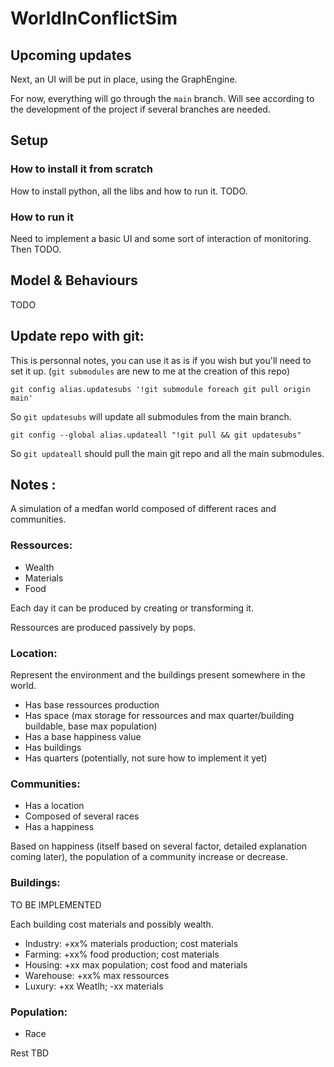 # WorldInConflictSim

## Upcoming updates

Next, an UI will be put in place, using the GraphEngine.

For now, everything will go through the `main` branch. Will see according to the development of the project if several branches are needed.

## Setup

### How to install it from scratch

How to install python, all the libs and how to run it. TODO.

### How to run it

Need to implement a basic UI and some sort of interaction of monitoring. Then TODO.

## Model & Behaviours

TODO

## Update repo with git:

This is personnal notes, you can use it as is if you wish but you'll need to set it up. (`git submodules` are new to me at the creation of this repo)

`git config alias.updatesubs '!git submodule foreach git pull origin main'`

So `git updatesubs` will update all submodules from the main branch.

`git config --global alias.updateall "!git pull && git updatesubs"`

So `git updateall` should pull the main git repo and all the main submodules.

## Notes :

A simulation of a medfan world composed of different races and communities.

### Ressources: 

- Wealth
- Materials
- Food

Each day it can be produced by creating or transforming it.

Ressources are produced passively by pops.

### Location:

Represent the environment and the buildings present somewhere in the world.

- Has base ressources production
- Has space (max storage for ressources and max quarter/building buildable, base max population)
- Has a base happiness value
- Has buildings
- Has quarters (potentially, not sure how to implement it yet)

### Communities:

- Has a location
- Composed of several races
- Has a happiness

Based on happiness (itself based on several factor, detailed explanation coming later), the population of a community increase or decrease.

### Buildings:

TO BE IMPLEMENTED

Each building cost materials and possibly wealth.

- Industry: +xx% materials production; cost materials
- Farming: +xx% food production; cost materials
- Housing: +xx max population; cost food and materials
- Warehouse: +xx% max ressources
- Luxury: +xx Weatlh; -xx materials

### Population:
- Race

Rest TBD
